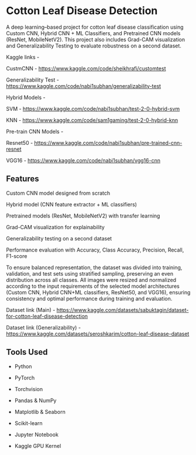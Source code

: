 #  Cotton Leaf Disease Detection
A deep learning–based project for cotton leaf disease classification using Custom CNN, Hybrid CNN + ML Classifiers, and Pretrained CNN models (ResNet, MobileNetV2).
This project also includes Grad-CAM visualization and Generalizability Testing to evaluate robustness on a second dataset.

Kaggle links -

  CustmCNN - https://www.kaggle.com/code/sheikhrafi/customtest
  
  Generalizability Test - https://www.kaggle.com/code/nabi1subhan/generalizability-test
  
  Hybrid Models -
  
  SVM - https://www.kaggle.com/code/nabi1subhan/test-2-0-hybrid-svm
    
  KNN - https://www.kaggle.com/code/sam1gaming/test-2-0-hybrid-knn
    
  Pre-train CNN Models -
  
  Resnet50 - https://www.kaggle.com/code/nabi1subhan/pre-trained-cnn-resnet
    
  VGG16 - https://www.kaggle.com/code/nabi1subhan/vgg16-cnn

## Features
Custom CNN model designed from scratch

Hybrid model (CNN feature extractor + ML classifiers)

Pretrained models (ResNet, MobileNetV2) with transfer learning

Grad-CAM visualization for explainability

Generalizability testing on a second dataset

Performance evaluation with Accuracy, Class Accuracy, Precision, Recall, F1-score

To ensure balanced representation, the dataset was divided into training, validation, and test sets using stratified sampling, preserving an even distribution across all classes. All images were resized and normalized according to the input requirements of the selected model architectures (Custom CNN, Hybrid CNN+ML classifiers, ResNet50, and VGG16), ensuring consistency and optimal performance during training and evaluation.

Dataset link (Main) - https://www.kaggle.com/datasets/sabuktagin/dataset-for-cotton-leaf-disease-detection

Dataset link (Generalizability) - https://www.kaggle.com/datasets/seroshkarim/cotton-leaf-disease-dataset

## Tools Used
- Python

- PyTorch

- Torchvision

- Pandas & NumPy

- Matplotlib & Seaborn

- Scikit-learn

- Jupyter Notebook

- Kaggle GPU Kernel
